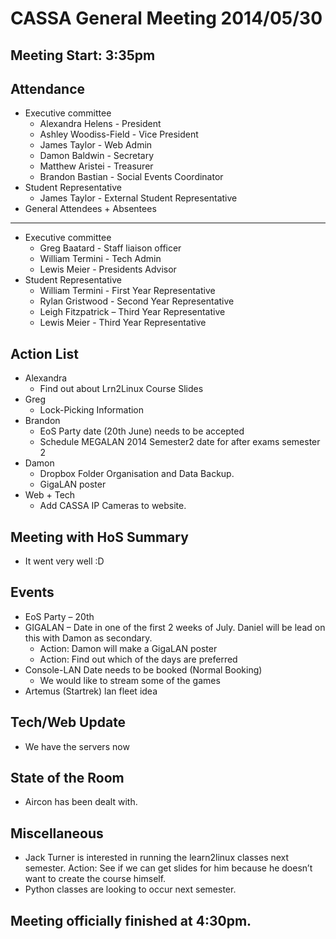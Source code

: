 CASSA General Meeting 2014/05/30
================================
Meeting Start: 3:35pm
---------------------

Attendance 
----------
* Executive committee 
    + Alexandra Helens - President
    + Ashley Woodiss-Field - Vice President
	+ James Taylor - Web Admin
    + Damon Baldwin - Secretary
	+ Matthew Aristei - Treasurer
	+ Brandon Bastian - Social Events Coordinator 
* Student Representative 
	+ James Taylor - External Student Representative
* General Attendees
	+ 
Absentees
---------
* Executive committee 
	+ Greg Baatard - Staff liaison officer 
	+ William Termini - Tech Admin
	+ Lewis Meier - Presidents Advisor		
* Student Representative 
	+ William Termini - First Year Representative
	+ Rylan Gristwood - Second Year Representative
	+ Leigh Fitzpatrick – Third Year Representative
	+ Lewis Meier - Third Year Representative
	
Action List
-----------
* Alexandra 
	+ Find out about Lrn2Linux Course Slides
* Greg
	+ Lock-Picking Information
* Brandon 
	+ EoS Party date (20th June) needs to be accepted
	+ Schedule MEGALAN 2014 Semester2 date for after exams semester 2
* Damon
	+ Dropbox Folder Organisation and Data Backup.
	+ GigaLAN poster
* Web + Tech
	+ Add CASSA IP Cameras to website.
	
Meeting with HoS Summary
------------------------
* It went very well :D

Events
------
* EoS Party – 20th
* GIGALAN – Date in one of the first 2 weeks of July. Daniel will be lead on this with Damon as secondary.
	+ Action: Damon will make a GigaLAN poster
	+ Action: Find out which of the days are preferred
* Console-LAN Date needs to be booked (Normal Booking)
	+ We would like to stream some of the games
* Artemus (Startrek) lan fleet idea

Tech/Web Update
---------------
* We have the servers now

State of the Room
-----------------
* Aircon has been dealt with.

Miscellaneous
-------------
* Jack Turner is interested in running the learn2linux classes next semester. Action: See if we can get
slides for him because he doesn’t want to create the course himself.
* Python classes are looking to occur next semester.

Meeting officially finished at 4:30pm.
--------------------------------------